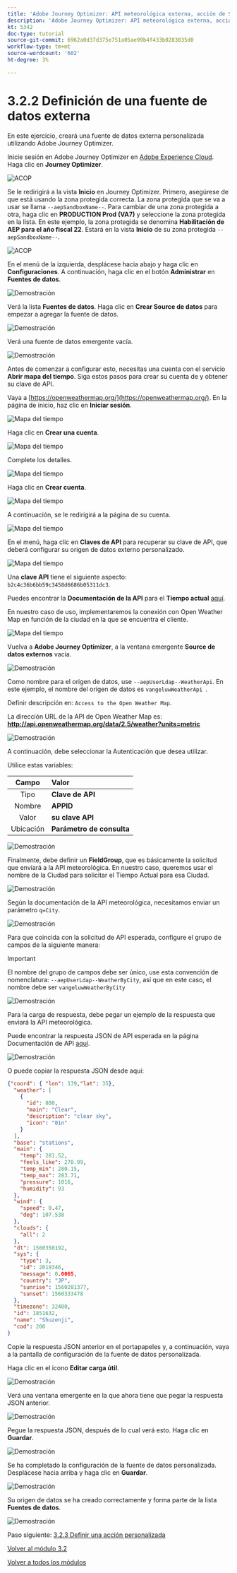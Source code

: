 ```yaml
---
title: 'Adobe Journey Optimizer: API meteorológica externa, acción de SMS y más: definición de una fuente de datos externa'
description: 'Adobe Journey Optimizer: API meteorológica externa, acción de SMS y más: definición de una fuente de datos externa'
kt: 5342
doc-type: tutorial
source-git-commit: 6962a0d37d375e751a05ae99b4f433b0283835d0
workflow-type: tm+mt
source-wordcount: '602'
ht-degree: 3%

---
```


# 3.2.2 Definición de una fuente de datos externa

En este ejercicio, creará una fuente de datos externa personalizada utilizando Adobe Journey Optimizer.

Inicie sesión en Adobe Journey Optimizer en [Adobe Experience Cloud](https://experience.adobe.com). Haga clic en **Journey Optimizer**.

![ACOP](./../../../modules/ajo-b2c/module3.2/images/acophome.png)

Se le redirigirá a la vista **Inicio** en Journey Optimizer. Primero, asegúrese de que está usando la zona protegida correcta. La zona protegida que se va a usar se llama `--aepSandboxName--`. Para cambiar de una zona protegida a otra, haga clic en **PRODUCTION Prod (VA7)** y seleccione la zona protegida en la lista. En este ejemplo, la zona protegida se denomina **Habilitación de AEP para el año fiscal 22**. Estará en la vista **Inicio** de su zona protegida `--aepSandboxName--`.

![ACOP](./../../../modules/ajo-b2c/module3.2/images/acoptriglp.png)

En el menú de la izquierda, desplácese hacia abajo y haga clic en **Configuraciones**. A continuación, haga clic en el botón **Administrar** en **Fuentes de datos**.

![Demostración](./images/menudatasources.png)

Verá la lista **Fuentes de datos**.
Haga clic en **Crear Source de datos** para empezar a agregar la fuente de datos.

![Demostración](./images/dshome.png)

Verá una fuente de datos emergente vacía.

![Demostración](./images/emptyds.png)

Antes de comenzar a configurar esto, necesitas una cuenta con el servicio **Abrir mapa del tiempo**. Siga estos pasos para crear su cuenta de y obtener su clave de API.

Vaya a [https://openweathermap.org/](https://openweathermap.org/). En la página de inicio, haz clic en **Iniciar sesión**.

![Mapa del tiempo](./images/owm.png)

Haga clic en **Crear una cuenta**.

![Mapa del tiempo](./images/owm1.png)

Complete los detalles.

![Mapa del tiempo](./images/owm2.png)

Haga clic en **Crear cuenta**.

![Mapa del tiempo](./images/owm3.png)

A continuación, se le redirigirá a la página de su cuenta.

![Mapa del tiempo](./images/owm4.png)

En el menú, haga clic en **Claves de API** para recuperar su clave de API, que deberá configurar su origen de datos externo personalizado.

![Mapa del tiempo](./images/owm5.png)

Una **clave API** tiene el siguiente aspecto: `b2c4c36b6bb59c3458d6686b05311dc3`.

Puedes encontrar la **Documentación de la API** para el **Tiempo actual** [aquí](https://openweathermap.org/current).

En nuestro caso de uso, implementaremos la conexión con Open Weather Map en función de la ciudad en la que se encuentra el cliente.

![Mapa del tiempo](./images/owm6.png)

Vuelva a **Adobe Journey Optimizer**, a la ventana emergente **Source de datos externos** vacía.

![Demostración](./images/emptyds.png)

Como nombre para el origen de datos, use `--aepUserLdap--WeatherApi`. En este ejemplo, el nombre del origen de datos es `vangeluwWeatherApi `.

Definir descripción en: `Access to the Open Weather Map`.

La dirección URL de la API de Open Weather Map es: **http://api.openweathermap.org/data/2.5/weather?units=metric**

![Demostración](./images/dsname.png)

A continuación, debe seleccionar la Autenticación que desea utilizar.

Utilice estas variables:

| Campo | Valor |
|:-----------------------:| :-----------------------|
| Tipo | **Clave de API** |
| Nombre | **APPID** |
| Valor | **su clave API** |
| Ubicación | **Parámetro de consulta** |

![Demostración](./images/dsauth.png)

Finalmente, debe definir un **FieldGroup**, que es básicamente la solicitud que enviará a la API meteorológica. En nuestro caso, queremos usar el nombre de la Ciudad para solicitar el Tiempo Actual para esa Ciudad.

![Demostración](./images/fg.png)

Según la documentación de la API meteorológica, necesitamos enviar un parámetro `q=City`.

![Demostración](./images/owmapi.png)

Para que coincida con la solicitud de API esperada, configure el grupo de campos de la siguiente manera:

>[!IMPORTANT]
>
>El nombre del grupo de campos debe ser único, use esta convención de nomenclatura: `--aepUserLdap--WeatherByCity`, así que en este caso, el nombre debe ser `vangeluwWeatherByCity`

![Demostración](./images/fg1.png)

Para la carga de respuesta, debe pegar un ejemplo de la respuesta que enviará la API meteorológica.

Puede encontrar la respuesta JSON de API esperada en la página Documentación de API [aquí](https://openweathermap.org/current).

![Demostración](./images/owmapi1.png)

O puede copiar la respuesta JSON desde aquí:

```json
{"coord": { "lon": 139,"lat": 35},
  "weather": [
    {
      "id": 800,
      "main": "Clear",
      "description": "clear sky",
      "icon": "01n"
    }
  ],
  "base": "stations",
  "main": {
    "temp": 281.52,
    "feels_like": 278.99,
    "temp_min": 280.15,
    "temp_max": 283.71,
    "pressure": 1016,
    "humidity": 93
  },
  "wind": {
    "speed": 0.47,
    "deg": 107.538
  },
  "clouds": {
    "all": 2
  },
  "dt": 1560350192,
  "sys": {
    "type": 3,
    "id": 2019346,
    "message": 0.0065,
    "country": "JP",
    "sunrise": 1560281377,
    "sunset": 1560333478
  },
  "timezone": 32400,
  "id": 1851632,
  "name": "Shuzenji",
  "cod": 200
}
```

Copie la respuesta JSON anterior en el portapapeles y, a continuación, vaya a la pantalla de configuración de la fuente de datos personalizada.

Haga clic en el icono **Editar carga útil**.

![Demostración](./images/owmapi2.png)

Verá una ventana emergente en la que ahora tiene que pegar la respuesta JSON anterior.

![Demostración](./images/owmapi3.png)

Pegue la respuesta JSON, después de lo cual verá esto. Haga clic en **Guardar**.

![Demostración](./images/owmapi4.png)

Se ha completado la configuración de la fuente de datos personalizada. Desplácese hacia arriba y haga clic en **Guardar**.

![Demostración](./images/dssave.png)

Su origen de datos se ha creado correctamente y forma parte de la lista **Fuentes de datos**.

![Demostración](./images/dslist.png)

Paso siguiente: [3.2.3 Definir una acción personalizada](./ex3.md)

[Volver al módulo 3.2](journey-orchestration-external-weather-api-sms.md)

[Volver a todos los módulos](../../../overview.md)
